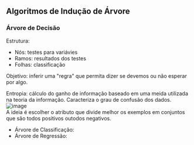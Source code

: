  ## Algoritmos de Indução de Árvore

### Árvore de Decisão
Estrutura: 
- Nós: testes para variávies
- Ramos: resultados dos testes 
- Folhas: classificação 

Objetivo: inferir uma "regra" que permita dizer se devemos ou não esperar por algo. 

Entropia: cálculo do ganho de informação baseado em uma meida utilizada na teoria da informação. Caracteriza o grau de confusão dos dados. <br/>
![image](https://user-images.githubusercontent.com/89612369/226783424-92b739f0-76e1-4be0-a852-ca00a0be8716.png) <br/>
A ideia é escolher o atributo que divide melhor os exemplos em conjuntos que são todos positivos outodos negativos. 




- Árvore de Classificação: 
- Árvore de Regressão: 
